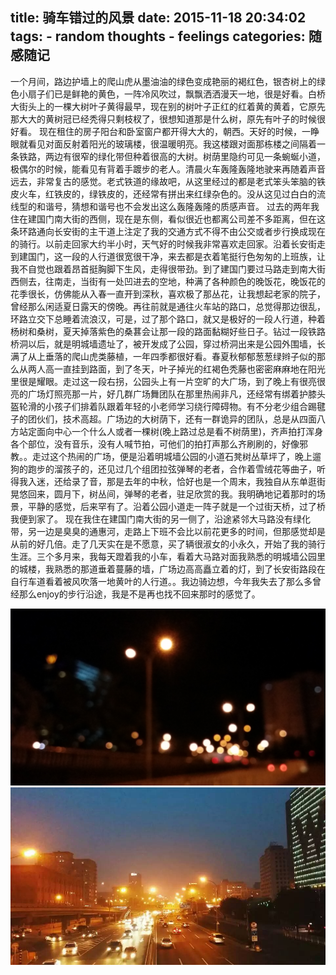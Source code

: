 title: 骑车错过的风景
date: 2015-11-18 20:34:02
tags:
    - random thoughts
    - feelings
categories: 随感随记
---

一个月间，路边护墙上的爬山虎从墨油油的绿色变成艳丽的褐红色，银杏树上的绿色小扇子们已是鲜艳的黄色，一阵冷风吹过，飘飘洒洒漫天一地，很是好看。白桥大街头上的一棵大树叶子黄得最早，现在别的树叶子正红的红着黄的黄着，它原先那大大的黄树冠已经秃得只剩枝杈了，很想知道那是什么树，原先有叶子的时候很好看。
现在租住的房子阳台和卧室窗户都开得大大的，朝西。天好的时候，一睁眼就看见对面反射着阳光的玻璃楼，很温暖明亮。我这楼跟对面那栋楼之间隔着一条铁路，两边有很窄的绿化带但种着很高的大树。树荫里隐约可见一条蜿蜒小道，极偶尔的时候，能看见有背着手踱步的老人。清晨火车轰隆轰隆地驶来再随着声音远去，非常复古的感觉。老式铁道的缘故吧，从这里经过的都是老式笨头笨脑的铁皮火车，红铁皮的，绿铁皮的，还经常有拼出来红绿杂色的。没从这见过白白的流线型的和谐号，猜想和谐号也不会发出这么轰隆轰隆的质感声音。
过去的两年我住在建国门南大街的西侧，现在是东侧，看似很近也都离公司差不多距离，但在这条环路通向长安街的主干道上注定了我的交通方式不得不由公交或者步行换成现在的骑行。以前走回家大约半小时，天气好的时候我非常喜欢走回家。沿着长安街走到建国门，这一段的人行道很宽很干净，来去都是衣着笔挺行色匆匆的上班族，让我不自觉也跟着昂首挺胸脚下生风，走得很带劲。到了建国门要过马路走到南大街西侧去，往南走，当街有一处凹进去的空地，种满了各种颜色的晚饭花，晚饭花的花季很长，仿佛能从入春一直开到深秋，喜欢极了那丛花，让我想起老家的院子，曾经那么闲适夏日露天的傍晚。再往前就是通往火车站的路口，总觉得那边很乱，环路立交下总睡着流浪汉，可是，过了那个路口，就又是极好的一段人行道，种着杨树和桑树，夏天掉落紫色的桑葚会让那一段的路面黏糊好些日子。钻过一段铁路桥洞以后，就是明城墙遗址了，被开发成了公园，穿过桥洞出来是公园外围墙，长满了从上垂落的爬山虎类藤植，一年四季都很好看。春夏秋郁郁葱葱绿辫子似的那么从两人高一直挂到路面，到了冬天，叶子掉光的红褐色秃藤也密密麻麻地在阳光里很是耀眼。走过这一段右拐，公园头上有一片空旷的大广场，到了晚上有很亮很亮的广场灯照亮那一片，好几群广场舞团队在那里热闹非凡，还经常有绑着护膝头盔轮滑的小孩子们排着队跟着年轻的小老师学习绕行障碍物。有不分老少组合踢毽子的团伙们，技术高超。广场边的大树荫下，还有一群诡异的团队，总是从四面八方站定面向中心一个什么人或者一棵树(晚上路过总是看不树荫里)，齐声拍打浑身各个部位，没有音乐，没有人喊节拍，可他们的拍打声那么齐刷刷的，好像邪教。。走过这个热闹的广场，便是沿着明城墙公园的小道石凳树丛草坪了，晚上遛狗的跑步的溜孩子的，还见过几个组团拉弦弹琴的老者，合作着雪绒花等曲子，听得我入迷，还给录了音，那是去年的中秋，恰好也是一个周末，我独自从东单逛街晃悠回来，圆月下，树丛间，弹琴的老者，驻足欣赏的我。我明确地记着那时的场景，平静的感觉，后来罕有了。沿着公园小道走一阵子就是一个过街天桥，过了桥我便到家了。
现在我住在建国门南大街的另一侧了，沿途紧邻大马路没有绿化带，另一边是臭臭的通惠河，走路上下班不会比以前花更多的时间，但那感觉却是从前的好几倍。走了几天实在是不愿意，买了辆很淑女的小永久，开始了我的骑行生涯。三个多月来，我每天蹬着我的小车，看着大马路对面我熟悉的明城墙公园里的城楼，我熟悉的那道垂着蔓藤的墙，广场边高高矗立着的灯，到了长安街路段在自行车道看着被风吹落一地黄叶的人行道。。我边骑边想，今年我失去了那么多曾经那么enjoy的步行沿途，我是不是再也找不回来那时的感觉了。

![建国门](/picture/jianguomen.jpg)
![建国门南大街](/picture/jianguomennandajie.jpg)
